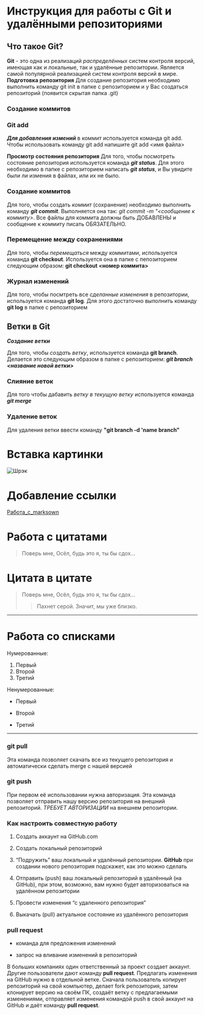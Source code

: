 # Инструкция для работы с Git и удалёнными репозиториями

## Что такое Git?
**Git** - это одна из реализаций *распределённых* систем контроля версий, имеющая как и локальные, так и удалённые репозитории. Является самой популярной реализацией систем контроля версий в мире.
**Подготовка репозитория**
Для создание репозитория необходимо выполнить команду git init  в папке с репозиторием и у Вас создаться репозиторий (появится скрытая папка .git)

### Создание коммитов

### Git add

***Для добавления измений*** в коммит используется команда git add. Чтобы использовать команду git add напишите git add <имя файла>

**Просмотр состояния репозитория**
Для того, чтобы посмотреть состояние репозитория используется команда ***git status***. Для этого необходимо в папке с репозиторием написать ***git status***, и Вы увидите были ли измения в файлах, или их не было.

### Создание коммитов
Для того, чтобы создать *коммит* (сохранение) необходимо выполнить команду ***git commit***. Выполняется она так: *git commit -m "<сообщение к коммиту>*. Все файлы для коммита должны быть ДОБАВЛЕНЫ и сообщение к коммиту писать ОБЯЗАТЕЛЬНО.

### Перемещение между сохранениями
Для того, чтобы *перемещаться* между коммитами, используется команда **git checkout**. Используется она в папке с пепозиторием следующим образом: **git checkout <номер коммита>**

### Журнал изменений
Для того, чтобы посмтреть все *сделанные изменения* в репозитории, используется команда **git log**. Для этого достаточно выполнить команду **git log** в папке с репозиторием

## Ветки в Git

***Создание ветки***

Для того, чтобы *создать ветку*, используется команда **git branch**. Делается это следующим образом в папке с репозиторием: ***git branch <название новой ветки>***

### Слияние веток

Для того чтобы дабавить *ветку в текущую ветку* используется команда ***git merge <name branch>***

### Удаление веток
Для удаления ветки ввести команду **"git branch -d 'name branch"**
# Вставка картинки

![Шрэк](https://s0.rbk.ru/v6_top_pics/media/img/1/83/756079611261831.jpg)

# Добавление ссылки

[Работа_с_marksown](https://lifehacker.ru/chto-takoe-markdown/)

# Работа с цитатами

>Поверь мне, Осёл, будь это я, ты бы сдох…

# Цитата в цитате

>Поверь мне, Осёл, будь это я, ты бы сдох…
>>Пахнет серой. Значит, мы уже близко.

---

# Работа со списками

Нумерованные:
 
1. Первый
2. Второй
3. Третий

Ненумерованные:

* Первый
+ Второй
- Третий

---

### git pull
Эта команда позволяет скачать все из текущего репозитория и автоматически сделать merge с нашей версией

### git push
При первом её использовании нужна авторизация.
Эта команда позволяет отправить нашу версию репозитория на внешний репозиторий. *ТРЕБУЕТ АВТОРИЗАЦИИ* на внешнем репозитории.

### Как настроить совместную работу

1. Создать аккаунт на GitHub.com
2. Создать локальный репозиторий
3. “Подружить” ваш локальный и удалённый репозитории. 
    **GitHub** при создании нового репозитория подскажет, как это можно сделать
    
4. Отправить (push) ваш локальный репозиторий в удалённый (на GitHub), при этом, возможно, вам нужно будет авторизоваться на удалённом репозитории
5. Провести изменения “с удаленного репозитория”
6. Выкачать (pull) актуальное состояние из удалённого репозитория

### pull request

- команда для предложения изменений 

- запрос на вливание изменений в репозиторий

В больших компаниях один ответственный за проект создает аккаунт. Другие пользователи дают команду **pull request**. Предлагать изменения на GitHub нужно в отдельной ветке. 
Сначала пользователь копирует репозиторий на свой компьютер, делает fork репозитория, затем клонирует версию на своём ПК, создаёт ветку с предлагаемыми изменениями, отправляет изменения командой push в свой аккаунт на GitHub и даёт команду **pull request**.